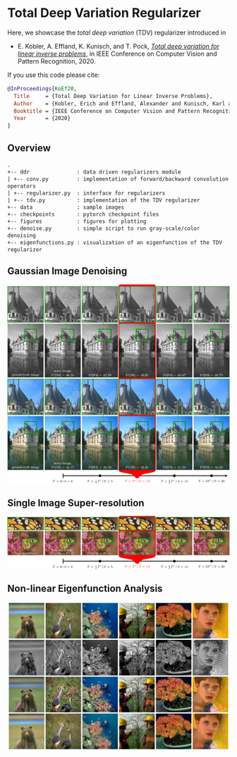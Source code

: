 # Total Deep Variation Regularizer

Here, we showcase the *total deep variation* (TDV) regularizer introduced in 
 - E. Kobler, A. Effland, K. Kunisch, and T. Pock, [*Total deep variation for linear inverse problems*](https://arxiv.org/abs/2001.05005), in IEEE Conference on Computer Vision and Pattern Recognition, 2020.

If you use this code please cite:

```bibtex
@InProceedings{KoEf20,
  Title     = {Total Deep Variation for Linear Inverse Problems},
  Author    = {Kobler, Erich and Effland, Alexander and Kunisch, Karl and Pock, Thomas},
  Booktitle = {IEEE Conference on Computer Vision and Pattern Recognition},
  Year      = {2020}
}
```

## Overview
    .
    +-- ddr               : data driven regularizers module
    | +-- conv.py         : implementation of forward/backward convolution operators
    | +-- regularizer.py  : interface for regularizers
    | +-- tdv.py          : implementation of the TDV regularizer
    +-- data              : sample images
    +-- checkpoints       : pytorch checkpoint files
    +-- figures           : figures for plotting
    +-- denoise.py        : simple script to run gray-scale/color denoising
    +-- eigenfunctions.py : visualization of an eigenfunction of the TDV regularizer

## Gaussian Image Denoising
![alt](./figures/denoise-sequence.png "Gaussian image denoising")

## Single Image Super-resolution
![alt](./figures/sr-sequence.png "Single image super-resolution")

## Non-linear Eigenfunction Analysis
![alt](./figures/eigenfunctions.png "Eigenfunctions of the TDV regularizers")